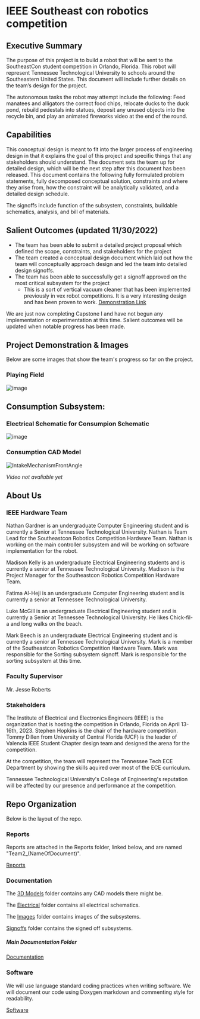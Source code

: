# **IEEE Southeast con robotics competition**

## **Executive Summary**

The purpose of this project is to build a robot that will be sent to the SoutheastCon student competition in Orlando, Florida. This robot will represent Tennessee Technological University to schools around the Southeastern United States. This document will include further details on the team’s design for the project.

The autonomous tasks the robot may attempt include the following: Feed manatees and alligators the correct food chips, relocate ducks to the duck pond, rebuild pedestals into statues, deposit any unused objects into the recycle bin, and play an animated fireworks video at the end of the round.

## **Capabilities**

This conceptual design is meant to fit into the larger process of engineering design in that it explains the goal of this project and specific things that any stakeholders should understand. The document sets the team up for detailed design, which will be the next step after this document has been released. This document contains the following fully formulated problem statements, fully decomposed conceptual solution, constraints and where they arise from, how the constraint will be analytically validated, and a detailed design schedule. 

The signoffs include function of the subsystem, constraints, buildable schematics, analysis, and bill of materials.

## **Salient Outcomes (updated 11/30/2022)**

* The team has been able to submit a detailed project proposal which defined the scope, constraints, and stakeholders for the project
* The team created a conceptual design document which laid out how the team will conceptually approach design and led the team into detailed design signoffs. 
* The team has been able to successfully get a signoff approved on the most critical subsystem for the project
  * This is a sort of vertical vacuum cleaner that has been implemented previously in vex robot competitions. It is a very interesting design and has been proven to work. [Demonstration Link](https://youtu.be/RCfMzZY3lC0?t=230)
  
We are just now completing Capstone I and have not begun any implementation or experimentation at this time. Salient outcomes will be updated when notable progress has been made.

## **Project Demonstration & Images**

Below are some images that show the team's progress so far on the project.

### **Playing Field**
![image](https://user-images.githubusercontent.com/30758520/202878257-abfdcb97-adcb-41a7-911d-a3a19630d73c.png)

## **Consumption Subsystem:**

### **Electrical Schematic for Consumpion Schematic**
![image](https://user-images.githubusercontent.com/30758520/203184746-a586aec1-197b-4342-a30f-c6afef5b303f.png)

### **Consumption CAD Model**
![IntakeMechanismFrontAngle](https://user-images.githubusercontent.com/30758520/201001842-7290913f-ed47-4942-937a-cfcf2d664771.png)

*Video not avaliable yet*

## **About Us**

### **IEEE Hardware Team**

Nathan Gardner is an undergraduate Computer Engineering student and is currently a Senior at Tennessee Technological University. Nathan is Team Lead for the Southeastcon Robotics Competition Hardware Team. Nathan is working on the main controller subsystem and will be working on software implementation for the robot. 

Madison Kelly is an undergraduate Electrical Engineering students and is currently a senior at Tennessee Technological University. Madison is the Project Manager for the Southeastcon Robotics Competition Hardware Team.

Fatima Al-Heji is an undergraduate Computer Engineering student and is currently a senior at Tennessee Technological University.

Luke McGill is an undergraduate Electrical Engineering student and is currently a Senior at Tennessee Technological University. He likes Chick-fil-a and long walks on the beach.

Mark Beech is an undergraduate Electrical Engineering student and is currently a senior at Tennessee Technological University. Mark is a member of the Southeastcon Robotics Competition Hardware Team. Mark was responsible for the Sorting subsystem signoff. Mark is responsible for the sorting subsystem at this time.


### **Faculty Supervisor**

Mr. Jesse Roberts

### **Stakeholders**

The Institute of Electrical and Electronics Engineers (IEEE) is the organization that is hosting the competition in Orlando, Florida on April 13-16th, 2023. Stephen Hopkins is the chair of the hardware competition. Tommy Dillen from University of Central Florida (UCF) is the leader of Valencia IEEE Student Chapter design team and designed the arena for the competition.

At the competition, the team will represent the Tennessee Tech ECE Department by showing the skills aquired over most of the ECE curriculum.

Tennessee Technological University's College of Engineering's reputation will be affected by our presence and performance at the competition.

## **Repo Organization**

Below is the layout of the repo.

### **Reports**

Reports are attached in the Reports folder, linked below, and are named "Team2_(NameOfDocument)".

[Reports](/Reports/)

### **Documentation**

The [3D Models](/Documentation/3D%20Models) folder contains any CAD models there might be.

The [Electrical](/Documentation/Electrical) folder contains all electrical schematics.

The [Images](/Documentation/Images) folder contains images of the subsystems.

[Signoffs](/Documentation/Signoffs) folder contains the signed off subsystems.

##### **Main Documentation Folder**

[Documentation](/Documentation/)

### **Software**

We will use language standard coding practices when writing software. We will document our code using Doxygen markdown and commenting style for readability. 

[Software](/Software/)
